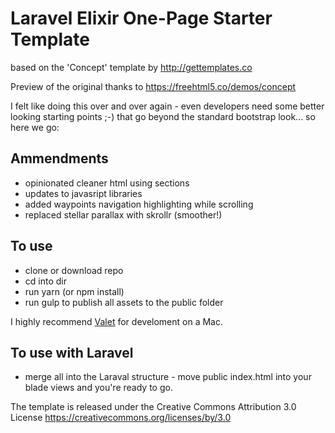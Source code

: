 # Laravel Elixir One-Page Starter Template

based on the 'Concept' template by http://gettemplates.co

Preview of the original thanks to https://freehtml5.co/demos/concept

I felt like doing this over and over again - even developers need some better looking starting points ;-) that go beyond the standard bootstrap look... so here we go:

## Ammendments
- opinionated cleaner html using sections
- updates to javasript libraries
- added waypoints navigation highlighting while scrolling
- replaced stellar parallax with skrollr (smoother!)

## To use
- clone or download repo
- cd into dir
- run yarn (or npm install)
- run gulp to publish all assets to the public folder

I highly recommend [Valet](https://laravel.com/docs/5.3/valet) for develoment on a Mac.

## To use with Laravel
- merge all into the Laraval structure - move public index.html into your blade views and you're ready to go.

The template is released under the Creative Commons Attribution 3.0 License https://creativecommons.org/licenses/by/3.0
